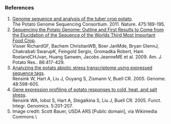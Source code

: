 ### References

1.  [Genome sequence and analysis of the tuber crop
    potato](http://europepmc.org/abstract/MED/21743474).\
    The Potato Genome Sequencing Consortium. 2011. Nature. 475:189-195.
2.  [Sequencing the Potato Genome: Outline and First Results to Come
    from the Elucidation of the Sequence of the Worlds Third Most
    Important Food Crop](http://dx.doi.org/10.1007/s12230-009-9097-8).\
    Visser RichardGF, Bachem ChristianWB, Boer JanMde, Bryan GlennJ,
    Chakrabati SwarupK, Feingold Sergio, Gromadka Robert, Ham
    RoelandCHJvan, Huang Sanwen, Jacobs JeanneME et al. 2009. Am. J.
    Potato Res.. 86:417-429.
3.  [Analyzing the potato abiotic stress transcriptome using expressed
    sequence tags](http://europepmc.org/abstract/MED/16094426).\
    Rensink W, Hart A, Liu J, Ouyang S, Zismann V, Buell CR. 2005.
    Genome. 48:598-605.
4.  [Gene expression profiling of potato responses to cold, heat, and
    salt stress](http://europepmc.org/abstract/MED/15856349).\
    Rensink WA, Iobst S, Hart A, Stegalkina S, Liu J, Buell CR. 2005.
    Funct. Integr. Genomics. 5:201-207.
5.  Image credit: Scott Bauer, USDA ARS \[Public domain\], via Wikimedia
    Commons.\
